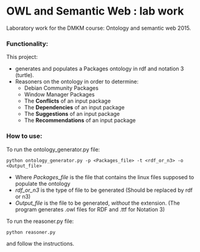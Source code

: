 OWL and Semantic Web : lab work
===============================

Laboratory work for the DMKM course: Ontology and semantic web 2015.

### Functionality:

This project:
   * generates and populates a Packages ontology in rdf and notation 3 (turtle).
   * Reasoners on the ontology in order to determine:
      * Debian Community Packages
      * Window Manager Packages
      * The **Conflicts** of an input package
      * The **Dependencies** of an input package
      * The **Suggestions** of an input package
      * The **Recommendations** of an input package

### How to use:

To run the ontology_generator.py file:
```
python ontology_generator.py -p <Packages_file> -t <rdf_or_n3> -o <Output_file>
```
   * Where *Packages_file* is the file that contains the linux files supposed to populate the ontology
   * *rdf_or_n3* is the type of file to be generated (Should be replaced by rdf or n3)
   * *Output_file* is the file to be generated, *without* the extension. (The program generates .owl files for RDF and .ttf for Notation 3)

To run the reasoner.py file:
```
python reasoner.py
```
and follow the instructions.